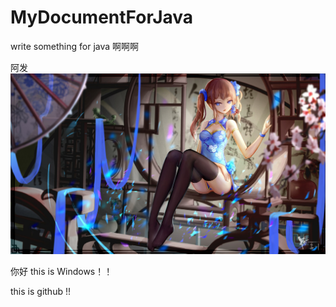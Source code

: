 # MyDocumentForJava
write something for java 
啊啊啊 

阿发
 
![image](https://github.com/grooveguang/MyDocumentForJava/blob/master/img/2%20(1).jpg)


你好 this is Windows！！

this is github !!

